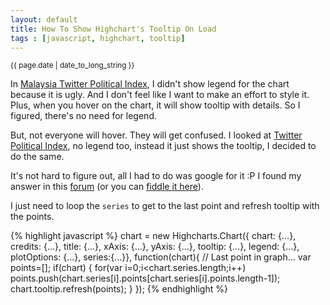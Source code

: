 ```yaml
---
layout: default
title: How To Show Highchart's Tooltip On Load
tags : [javascript, highchart, tooltip]
---
```

<p><small>{{ page.date | date_to_long_string }}</small></p>

In [Malaysia Twitter Political Index](http://election.gv.my), I didn't show legend for the chart because it is ugly. And I don't feel like I want to make an effort to style it. Plus, when you hover on the chart, it will show tooltip with details. So I figured, there's no need for legend.

But, not everyone will hover. They will get confused. I looked at [Twitter Political Index](https://election.twitter.com/), no legend too, instead it just shows the tooltip, I decided to do the same.

It's not hard to figure out, all I had to do was google for it :P I found my answer in this [forum](http://ftp.highslide.com/forum/viewtopic.php?f=12&t=18889) (or you can [fiddle it here](http://jsfiddle.net/L2TFd/28/)).

I just need to loop the `series` to get to the last point and refresh tooltip with the points.

{% highlight javascript %}
chart = new Highcharts.Chart({
  chart: {...},
  credits: {...},
  title: {...},
  xAxis: {...},
  yAxis: {...},
  tooltip: {...},
  legend: {...},
  plotOptions: {...},
  series:{...}}, function(chart){
    // Last point in graph...
    var points=[];
    if(chart)
    {
      for(var i=0;i<chart.series.length;i++)
      points.push(chart.series[i].points[chart.series[i].points.length-1]);
      chart.tooltip.refresh(points);
    }
});
{% endhighlight %}